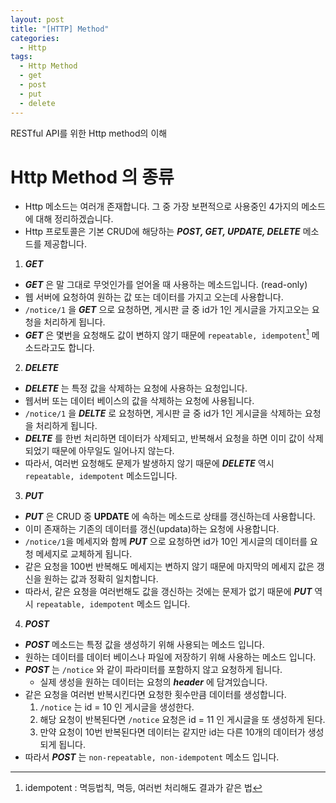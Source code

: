 ```yaml
---
layout: post
title: "[HTTP] Method"
categories:
  - Http
tags:
  - Http Method
  - get
  - post
  - put
  - delete
---
```


RESTful API를 위한 Http method의 이해

# Http Method 의 종류

- Http 메소드는 여러개 존재합니다. 그 중 가장 보편적으로 사용중인 4가지의 메소드에 대해 정리하겠습니다.
- Http 프로토콜은 기본 CRUD에 해당하는 ***POST, GET, UPDATE, DELETE*** 메소드를 제공합니다.

1. ***GET***

- ***GET*** 은 말 그대로 무엇인가를 얻어올 때 사용하는 메소드입니다. (read-only)
- 웹 서버에 요청하여 원하는 값 또는 데이터를 가지고 오는데 사용합니다.
- ```/notice/1``` 을 ***GET*** 으로 요청하면, 게시판 글 중 id가 1인 게시글을 가지고오는 요청을 처리하게 됩니다.
- ***GET*** 은 몇번을 요청해도 값이 변하지 않기 때문에 ```repeatable, idempotent```[^idempotent] 메소드라고도 합니다.

2. ***DELETE***

- ***DELETE*** 는 특정 값을 삭제하는 요청에 사용하는 요청입니다.
- 웹서버 또는 데이터 베이스의 값을 삭제하는 요청에 사용됩니다.
- ```/notice/1``` 을 ***DELTE*** 로 요청하면, 게시판 글 중 id가 1인 게시글을 삭제하는 요청을 처리하게 됩니다.
- ***DELTE*** 를 한번 처리하면 데이터가 삭제되고, 반복해서 요청을 하면 이미 값이 삭제되었기 때문에 아무일도 일어나지 않는다.
- 따라서, 여러번 요청해도 문제가 발생하지 않기 때문에 ***DELETE*** 역시 ```repeatable, idempotent```  메소드입니다.


3. ***PUT***

- ***PUT*** 은 CRUD 중 **UPDATE** 에 속하는 메소드로 상태를 갱신하는데 사용합니다.
- 이미 존재하는 기존의 데이터를 갱신(updata)하는 요청에 사용합니다.
- ```/notice/1```을 메세지와 함께 ***PUT*** 으로 요청하면 id가 10인 게시글의 데이터를 요청 메세지로 교체하게 됩니다.
- 같은 요청을 100번 반복해도 메세지는 변하지 않기 때문에 마지막의 메세지 값은 갱신을 원하는 값과 정확히 일치합니다.
- 따라서, 같은 요청을 여러번해도 값을 갱신하는 것에는 문제가 없기 때문에 ***PUT*** 역시 ```repeatable, idempotent``` 메소드 입니다.

4. ***POST***

- ***POST*** 메소드는 특정 값을 생성하기 위해 사용되는 메소드 입니다.
- 원하는 데이터를 데이터 베이스나 파일에 저장하기 위해 사용하는 메소드 입니다.
- ***POST*** 는 ```/notice``` 와 같이 파라미터를 포함하지 않고 요청하게 됩니다.
  - 실제 생성을 원하는 데이터는 요청의 ***header*** 에 담겨있습니다.
- 같은 요청을 여러번 반복시킨다면 요청한 횟수만큼 데이터를 생성합니다.
  1. ```/notice``` 는 id = 10 인 게시글을 생성한다.
  2. 해당 요청이 반복된다면 ```/notice``` 요청은 id = 11 인 게시글을 또 생성하게 된다.
  3. 만약 요청이 10번 반복된다면 데이터는 같지만 id는 다른 10개의 데이터가 생성되게 됩니다.
- 따라서 ***POST*** 는 ```non-repeatable, non-idempotent``` 메소드 입니다.

[^idempotent]:idempotent : 멱등법칙, 멱등, 여러번 처리해도 결과가 같은 법
